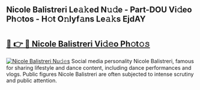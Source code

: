 ## Nicole Balistreri Le𝚊𝚔ed N𝚞𝚍e - Part-DOU Vi𝚍eo Ph𝚘tos - H𝚘t O𝚗lyf𝚊ns Le𝚊𝚔s EjdAY

# <h2><a href="http://hf5cp9.feru.top/?c=Nicole+Balistreri">🔗 👉 🔴 Nicole Balistreri Vi𝚍𝚎o Ph𝚘t𝚘𝚜</a></h2>

[![Nicole Balistreri Nu𝚍𝚎s](https://i.imgur.com/0TWrTi3.gif)](http://hf5cp9.feru.top/?c=Nicole+Balistreri)
Social media personality Nicole Balistreri, famous for sharing lifestyle and dance content, including dance performances and vlogs. Public figures Nicole Balistreri are often subjected to intense scrutiny and public attention. 
